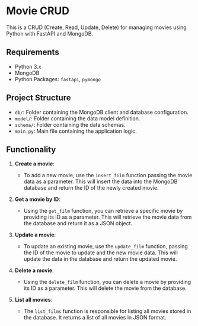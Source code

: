 # Movie CRUD

This is a CRUD (Create, Read, Update, Delete) for managing movies using Python with FastAPI and MongoDB.

## Requirements

- Python 3.x
- MongoDB
- Python Packages: `fastapi`, `pymongo`

## Project Structure

- `db/`: Folder containing the MongoDB client and database configuration.
- `model/`: Folder containing the data model definition.
- `schema/`: Folder containing the data schemas.
- `main.py`: Main file containing the application logic.

## Functionality

1. **Create a movie**: 
    - To add a new movie, use the `insert_film` function passing the movie data as a parameter. This will insert the data into the MongoDB database and return the ID of the newly created movie.

2. **Get a movie by ID**:
    - Using the `get_film` function, you can retrieve a specific movie by providing its ID as a parameter. This will retrieve the movie data from the database and return it as a JSON object.

3. **Update a movie**:
    - To update an existing movie, use the `update_film` function, passing the ID of the movie to update and the new movie data. This will update the data in the database and return the updated movie.

4. **Delete a movie**:
    - Using the `delete_film` function, you can delete a movie by providing its ID as a parameter. This will delete the movie from the database.

5. **List all movies**:
    - The `list_films` function is responsible for listing all movies stored in the database. It returns a list of all movies in JSON format.



